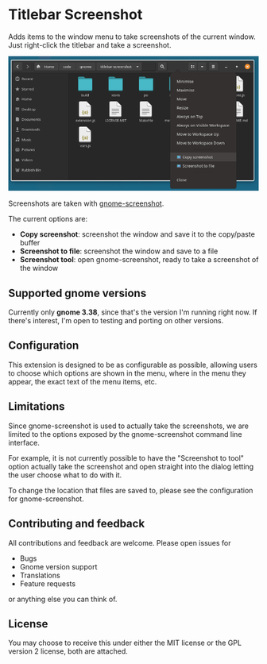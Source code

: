 # Titlebar Screenshot

Adds items to the window menu to take screenshots of the current window. Just
right-click the titlebar and take a screenshot.

![](./media/screenshot.png)

Screenshots are taken with [gnome-screenshot](https://gitlab.gnome.org/GNOME/gnome-screenshot/).

The current options are:

* **Copy screenshot**: screenshot the window and save it to the copy/paste buffer
* **Screenshot to file**: screenshot the window and save to a file
* **Screenshot tool**: open gnome-screenshot, ready to take a screenshot of the window

## Supported gnome versions

Currently only **gnome 3.38**, since that's the version I'm running right now.
If there's interest, I'm open to testing and porting on other versions.

## Configuration

This extension is designed to be as configurable as possible, allowing users to
choose which options are shown in the menu, where in the menu they appear,
the exact text of the menu items, etc.

## Limitations

Since gnome-screenshot is used to actually take the screenshots, we are limited
to the options exposed by the gnome-screenshot command line interface.

For example, it is not currently possible to have the "Screenshot to tool"
option actually take the screenshot and open straight into the dialog letting
the user choose what to do with it.

To change the location that files are saved to, please see the configuration
for gnome-screenshot.

## Contributing and feedback

All contributions and feedback are welcome. Please open issues for

* Bugs
* Gnome version support
* Translations
* Feature requests

or anything else you can think of.

## License

You may choose to receive this under either the MIT license or the GPL version
2 license, both are attached.
